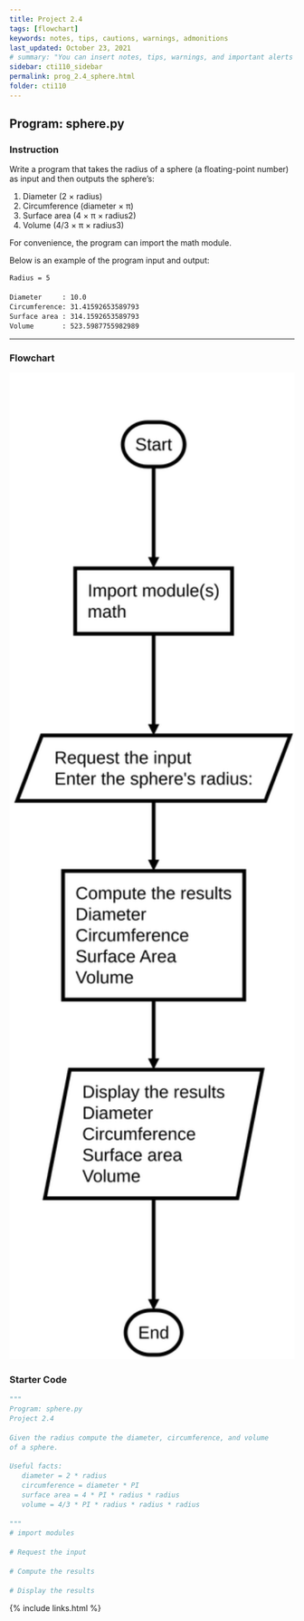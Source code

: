```yaml
---
title: Project 2.4
tags: [flowchart]
keywords: notes, tips, cautions, warnings, admonitions
last_updated: October 23, 2021
# summary: "You can insert notes, tips, warnings, and important alerts in your content. These notes are stored as shortcodes made available through the linksrefs.hmtl include."
sidebar: cti110_sidebar
permalink: prog_2.4_sphere.html
folder: cti110
---
```

## Program: sphere.py

### Instruction

Write a program that takes the radius of a sphere (a floating-point number) as input and then outputs the sphere’s:

1. Diameter (2 × radius)
2. Circumference (diameter × π)
3. Surface area (4 × π × radius2)
4. Volume (4/3 × π × radius3)

For convenience, the program can import the math module.

Below is an example of the program input and output:

```bash
Radius = 5

Diameter     : 10.0
Circumference: 31.41592653589793
Surface area : 314.1592653589793
Volume       : 523.5987755982989
```

---

### Flowchart

<!-- ![sphere flowchart](sphere.flow.svg) -->

<img src="../../images/cti110_p_2.4_sphere.flowchart.svg" style="width: 650px;"/>

### Starter Code

```python
"""
Program: sphere.py
Project 2.4

Given the radius compute the diameter, circumference, and volume
of a sphere.

Useful facts:
   diameter = 2 * radius
   circumference = diameter * PI
   surface area = 4 * PI * radius * radius
   volume = 4/3 * PI * radius * radius * radius

"""
# import modules

# Request the input

# Compute the results

# Display the results

```

{% include links.html %}

